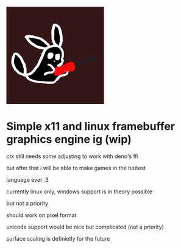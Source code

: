 ![fren](./fren.png)

# Simple x11 and linux framebuffer graphics engine ig (wip)

ctx still needs some adjusting to work with deno's ffi

but after that i will be able to make games in the hottest

languege ever :3

currently linux only, windows support is in theory possible

but not a priority

should work on pixel format

unicode support would be nice but complicated (not a priority)

surface scaling is definietly for the future
